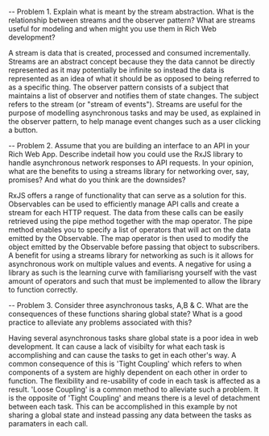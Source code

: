 -- Problem 1. Explain what is meant by the stream abstraction. What is the relationship between streams and the observer pattern? What are streams useful for modeling and when might you use them in Rich Web development?

A stream is data that is created, processed and consumed incrementally. Streams are an abstract concept because they the data cannot be directly represented as it may potentially be infinite so instead the data is represented as an idea of what it should be as opposed to being referred to as a specific thing. The observer pattern consists of a subject that maintains a list of observer and notifies them of state changes. The subject refers to the stream (or "stream of events"). Streams are useful for the purpose of modelling asynchronous tasks and may be used, as explained in the observer pattern, to help manage event changes such as a user clicking a button.

-- Problem 2. Assume that you are building an interface to an API in your Rich Web App. Describe indetail how you could use the RxJS library to handle asynchronous network responses to API requests. In your opinion, what are the benefits to using a streams library for networking over, say, promises? And what do you think are the downsides?

RxJS offers a range of functionality that can serve as a solution for this. Observables can be used to efficiently manage API calls and create a stream for each HTTP request. The data from these calls can be easily retrieved using the pipe method together with the map operator. The pipe method enables you to specify a list of operators that will act on the data emitted by the Observable. The map operator is then used to modify the object emitted by the Observable before passing that object to subscribers. A benefit for using a streams library for networking as such is it allows for asynchronous work on multiple values and events. A negative for using a library as such is the learning curve with familiarisng yourself with the vast amount of operators and such that must be implemented to allow the library to function correctly.

-- Problem 3. Consider three asynchronous tasks, A,B & C. What are the consequences of these functions sharing global state? What is a good practice to alleviate any problems associated with this?

Having several asynchronous tasks share global state is a poor idea in web development. It can cause a lack of visibilty for what each task is accomplishing and can cause the tasks to get in each other's way. A common consequence of this is 'Tight Coupling' which refers to when components of a system are highly dependent on each other in order to function. The flexibility and re-usability of code in each task is affected as a result. 'Loose Coupling' is a common method to alleviate such a problem. It is the opposite of 'Tight Coupling' and means there is a level of detachment between each task. This can be accomplished in this example by not sharing a global state and instead passing any data between the tasks as paramaters in each call.